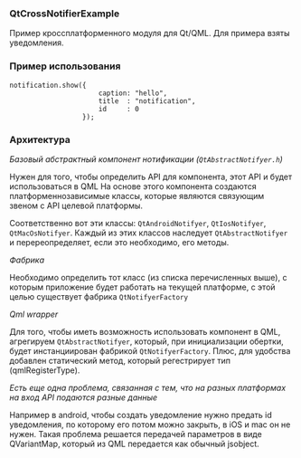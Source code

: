 ### QtCrossNotifierExample
Пример кроссплатформенного модуля для Qt/QML. Для примера взяты уведомления.

### Пример использования
```
notification.show({
                      caption: "hello",
                      title  : "notification",
                      id     : 0
                  });
```

### Архитектура

*Базовый абстрактный компонент нотификации (`QtAbstractNotifyer.h`)*

Нужен для того, чтобы определить API для компонента, этот API и будет использоваться в QML
На основе этого компонента создаются платформеннозависимые классы, которые являются связующим звеном с API целевой платформы.

Соответственно вот эти классы: `QtAndroidNotifyer`, `QtIosNotifyer`, `QtMacOsNotifyer`. Каждый из этих классов наследует `QtAbstractNotifyer` и перереопределяет, если это необходимо, его методы.

*Фабрика*

Необходимо определить тот класс (из списка перечисленных выше), с которым приложение будет работать на текущей платформе, с этой целью существует фабрика `QtNotifyerFactory`

*Qml wrapper*

Для того, чтобы иметь возможность использовать компонент в QML, агрегируем `QtAbstractNotifyer`, который, при инициализации обертки, будет инстанциирован фабрикой `QtNotifyerFactory`. Плюс, для удобства добавлен статический метод, который регестрирует тип (qmlRegisterType). 

*Есть еще одна проблема, связанная с тем, что на разных платформах на вход API подаются разные данные*

Например в android, чтобы создать уведомление нужно предать id уведомления, по которому его потом можно закрыть, в iOS и mac он не нужен. 
Такая проблема решается передачей параметров в виде QVariantMap, который из QML передается как обычный jsobject.





